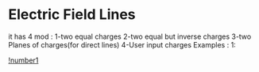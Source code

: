 
# Electric Field Lines
it has 4 mod : 1-two equal charges 2-two equal but inverse charges 3-two Planes of charges(for direct lines) 4-User input charges
Examples :
1:

[!number1](Cpp-Playground/electricfield/1.png)
